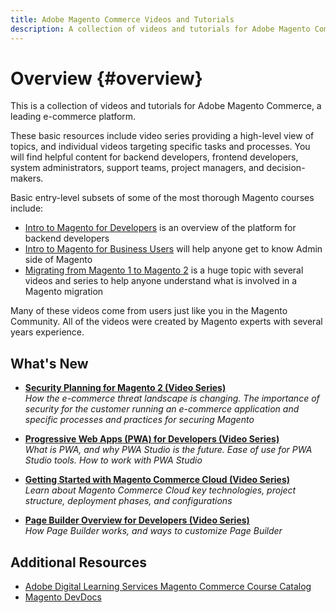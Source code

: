 ```yaml
---
title: Adobe Magento Commerce Videos and Tutorials
description: A collection of videos and tutorials for Adobe Magento Commerce 
---
```


# Overview {#overview}

This is a collection of videos and tutorials for Adobe Magento Commerce, a leading e-commerce platform.

These basic resources include video series providing a high-level view of topics, and individual videos targeting specific tasks and processes. You will find helpful content for backend developers, frontend developers, system administrators, support teams, project managers, and decision-makers.

Basic entry-level subsets of some of the most thorough Magento courses include:
* [Intro to Magento for Developers](./backend/fi-magento-devs/1-1-fi-dev231.md) is an overview of the platform for backend developers
* [Intro to Magento for Business Users](./business-users-operations/free-intro-magento-for-business-users/1-1-introduction-fim2-3-biz-users.md) will help anyone get to know Admin side of Magento
* [Migrating from Magento 1 to Magento 2](./migration/migrate-m1-m2-wagento/1-migrate-m1-m2.md) is a huge topic with several videos and series to help anyone understand what is involved in a Magento migration

Many of these videos come from users just like you in the Magento Community. All of the videos were created by Magento experts with several years experience.

## What's New

* **[Security Planning for Magento 2 (Video Series)](./security/summit-security/1-summit-security.md)**
    <br>
    *How the e-commerce threat landscape is changing. The importance of security for the customer running an e-commerce application and specific processes and practices for securing Magento*

* **[Progressive Web Apps (PWA) for Developers (Video Series)](./progressive-web-application/summit-pwa-devs/1-summit-pwa-devs.md)**
    <br>
    *What is PWA, and why PWA Studio is the future​. Ease of use for PWA Studio tools. How to work with PWA Studio*

* **[Getting Started with Magento Commerce Cloud (Video Series)](./introduction/summit-getting-started-magento-cloud/summit-unit1-cloud.md)**
    <br>
    *Learn about Magento Commerce Cloud key technologies, project structure, deployment phases, and configurations*

* **[Page Builder Overview for Developers (Video Series)](./pagebuilder/summit-pagebuilder-oview-devs/1-pagebuilder-summit.md)**
    <br>
    *How Page Builder works, and ways to customize Page Builder*

## Additional Resources

* [Adobe Digital Learning Services Magento Commerce Course Catalog](https://learning.adobe.com/catalog.html?solution=Adobe%20Magento%20Commerce)
* [Magento DevDocs](https://devdocs.magento.com/)
